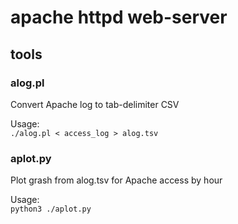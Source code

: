 # apache httpd web-server

## tools

### alog.pl 
Convert Apache log to tab-delimiter CSV  

Usage:  
`./alog.pl < access_log > alog.tsv`

### aplot.py
Plot grash from alog.tsv for Apache access by hour  

Usage:  
```python3 ./aplot.py```

